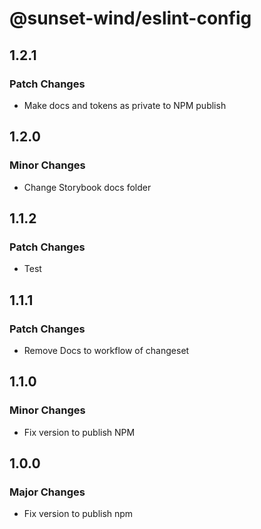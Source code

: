 # @sunset-wind/eslint-config

## 1.2.1

### Patch Changes

- Make docs and tokens as private to NPM publish

## 1.2.0

### Minor Changes

- Change Storybook docs folder

## 1.1.2

### Patch Changes

- Test

## 1.1.1

### Patch Changes

- Remove Docs to workflow of changeset

## 1.1.0

### Minor Changes

- Fix version to publish NPM

## 1.0.0

### Major Changes

- Fix version to publish npm
